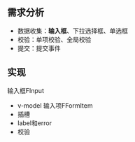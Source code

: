 ## 需求分析
+ 数据收集：**输入框**、下拉选择框、单选框
+ 校验：单项校验、全局校验
+ 提交：提交事件

## 实现
输入框FInput
+ v-model
输入项FFormItem
+ 插槽
+ label和error
+ 校验

